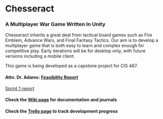# Chesseract
### A Multiplayer War Game Written In Unity
Chesseract inherits a great deal from tactical board games such as Fire Emblem, Advance Wars, and Final Fantasy Tactics. Our aim is to develop a multiplayer game that is both easy to learn and complex enough for competitive play. Early iterations will be for desktop only, with future versions including a mobile client.

This game is being developed as a capstone project for CIS 467.

#### Attn. Dr. Adams: [Feasibility Report](https://docs.google.com/document/d/1_bgDCjhfMrPDKB1yQ9b6JkNd2dLFT0kXREPeH9mzDPc)
[Sprint 1 report](https://docs.google.com/document/d/1hVokgYoqMpwGDgCQJZG_CuS6j3kLLSZWTvUFGbuWQ1k/edit)
#### Check the [Wiki page](https://github.com/SpylerMcCarThief/chesseract/wiki) for documentation and journals
#### Check the [Trello page](https://trello.com/b/6nIQNK1d/main) to track development progress
